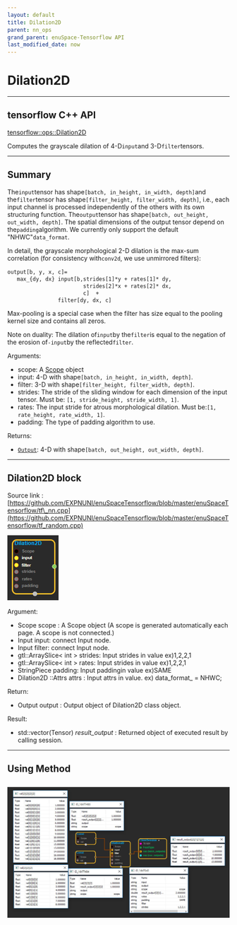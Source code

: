 ```yaml
--- 
layout: default 
title: Dilation2D 
parent: nn_ops 
grand_parent: enuSpace-Tensorflow API 
last_modified_date: now 
--- 
```


# Dilation2D

---

## tensorflow C++ API

[tensorflow::ops::Dilation2D](https://www.tensorflow.org/api_docs/cc/class/tensorflow/ops/dilation2-d)

Computes the grayscale dilation of 4-D`input`and 3-D`filter`tensors.

---

## Summary

The`input`tensor has shape`[batch, in_height, in_width, depth]`and the`filter`tensor has shape`[filter_height, filter_width, depth]`, i.e., each input channel is processed independently of the others with its own structuring function. The`output`tensor has shape`[batch, out_height, out_width, depth]`. The spatial dimensions of the output tensor depend on the`padding`algorithm. We currently only support the default "NHWC"`data_format`.

In detail, the grayscale morphological 2-D dilation is the max-sum correlation \(for consistency with`conv2d`, we use unmirrored filters\):

```
output[b, y, x, c]=
   max_{dy, dx} input[b,strides[1]*y + rates[1]* dy, 
                        strides[2]*x + rates[2]* dx,
                        c]  +
                filter[dy, dx, c]
```

Max-pooling is a special case when the filter has size equal to the pooling kernel size and contains all zeros.

Note on duality: The dilation of`input`by the`filter`is equal to the negation of the erosion of`-input`by the reflected`filter`.

Arguments:

* scope: A [Scope](https://www.tensorflow.org/api_docs/cc/class/tensorflow/scope.html#classtensorflow_1_1_scope) object
* input: 4-D with shape`[batch, in_height, in_width, depth]`.
* filter: 3-D with shape`[filter_height, filter_width, depth]`.
* strides: The stride of the sliding window for each dimension of the input tensor. Must be:
  `[1, stride_height, stride_width, 1]`.
* rates: The input stride for atrous morphological dilation. Must be:`[1, rate_height, rate_width, 1]`.
* padding: The type of padding algorithm to use.

Returns:

* [`Output`](https://www.tensorflow.org/api_docs/cc/class/tensorflow/output.html#classtensorflow_1_1_output): 4-D with shape`[batch, out_height, out_width, depth]`.

---

## Dilation2D block

Source link : [https://github.com/EXPNUNI/enuSpaceTensorflow/blob/master/enuSpaceTensorflow/tf\_nn.cpp](https://github.com/EXPNUNI/enuSpaceTensorflow/blob/master/enuSpaceTensorflow/tf_random.cpp)

![](../assets/nn-ops/Dilation2D1.jpg)

Argument:

* Scope scope : A Scope object \(A scope is generated automatically each page. A scope is not connected.\)
* Input input: connect  Input node.
* Input filter: connect  Input node.
* gtl::ArraySlice&lt; int &gt; strides: Input strides in value ex\)1,2,2,1
* gtl::ArraySlice&lt; int &gt; rates: Input strides in value ex\)1,2,2,1
* StringPiece padding: Input paddingin value ex\)SAME
* Dilation2D ::Attrs attrs : Input attrs in value. ex\) data\_format\_ = NHWC;

Return:

* Output output : Output object of Dilation2D class object.

Result:

* std::vector\(Tensor\) _result\_output_ : Returned object of executed result by calling session.

---

## Using Method

## ![](../assets/nn-ops/Dilation2D2.jpg)



